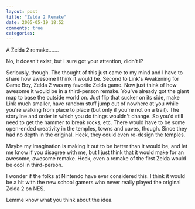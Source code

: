 ```yaml
---
layout: post
title: "Zelda 2 Remake"
date: 2005-05-19 18:52
comments: true
categories: 
---
```

A Zelda 2 remake.......
<!--more-->

No, it doesn't exist, but I sure got your attention, didn't I?

Seriously, though.  The thought of this just came to my mind and I have to share how awesome I think it would be.  Second to Link's Awakening for Game Boy, Zelda 2 was my favorite Zelda game.  Now just think of how awesome it would be in a third-person remake.  You've already got the giant map to base the outside world on.  Just flip that sucker on its side, make Link much smaller, have random stuff jump out of nowhere at you while you're walking from place to place (but only if you're not on a trail).  The storyline and order in which you do things wouldn't change.  So you'd still need to get the hammer to break rocks, etc.  There would have to be some open-ended creativity in the temples, towns and caves, though.  Since they had no depth in the original.  Heck, they could even re-design the temples.

Maybe my imagination is making it out to be better than it would be, and let me know if you disagree with me, but I just think that it would make for an awesome, awesome remake.  Heck, even a remake of the first Zelda would be cool in third-person.

I wonder if the folks at Nintendo have ever considered this.  I think it would be a hit with the new school gamers who never really played the original Zelda 2 on NES.

Lemme know what you think about the idea.
